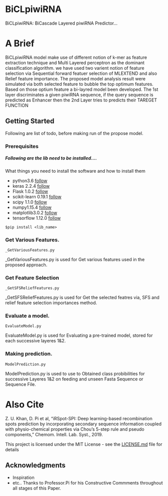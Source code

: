 # BiCLpiwiRNA
BiCLpiwiRNA: BiCascade Layered piwiRNA Predictor...
# A Brief
BiCLpiwiRNA model make use of different notion of k-mer as feature extraction technique and Multi Layered perceptron  as the dominant classification algorithm.  we have used two varient notion of feature selection via Sequential forward featuer selection of MLEXTEND and also Relief feature importance. The proposed model analysis result were simulated via both selected feature to bubble the top optimum features. Based on those optium feature a bi-layred model been developed.
The 1st layer discriminates a given piwiRNA sequence, if the query sequence is predicted as Enhancer then the 2nd Layer tries to predicts their TAREGET FUNCTION
## Getting Started

Following are list of todo, before making run of the propose model.

### Prerequisites
#####  Following are the lib need to be installed....
What things you need to install the software and how to install them
- python3.6  [follow](https://www.python.org/downloads/release/python-367/)
- keras 2.2.4 [follow](https://keras.io/)
- Flask 1.0.2 [follow](http://flask.pocoo.org/docs/0.12/installation/)
- scikit-learn 0.19.1 [follow](https://scikit-learn.org/stable/install.html)
- scipy 1.1.0 [follow](https://scipy.org/install.html)
- numpy1.15.4 [follow](https://docs.scipy.org/doc/numpy/user/install.html)
- matplotlib3.0.2 [follow](https://matplotlib.org/users/installing.html#building-on-windows/)
- tensorflow 1.12.0 [follow](https://www.tensorflow.org/hub/installation)

```
$pip install <lib_name>
```
### Get Various Features.

```
_GetVariousFeatures.py
```
_GetVariousFeatures.py is used for Get various features used in the proposed approach.

### Get Feature Selection

```
_GetSFSReliefFeatures.py
```
_GetSFSReliefFeatures.py is used for Get the selected featres via, SFS and relief feature selection importances method.


### Evaluate a model.

```
EvaluateModel.py
```
EvaluateModel.py is used for Evaluating a pre-trained model, stored for each successive layeres 1&2.


### Making prediction.

```
ModelPrediction.py
```
ModelPrediction.py is used to use to Obtained class probibilities for successive Layeres 1&2 on feeding and unseen Fasta Sequence or Sequence File.



# Also Cite
Z. U. Khan, D. Pi et al, “iRSpot-SPI: Deep learning-based recombination spots prediction by incorporating secondary sequence information coupled with physio-chemical properties via Chou’s 5-step rule and pseudo components,” Chemom. Intell. Lab. Syst., 2019.

This project is licensed under the MIT License - see the [LICENSE.md](LICENSE.md) file for details

## Acknowledgments

* Inspiration
* etc.. Thanks to Professor.Pi for his Constructive Commments throughout all stages of this Paper.
